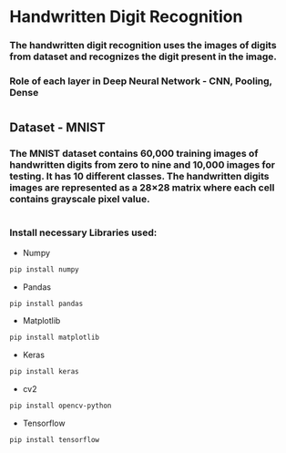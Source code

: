 # Handwritten Digit Recognition
### The handwritten digit recognition uses the images of digits from dataset and recognizes the digit present in the image.
### Role of each layer in Deep Neural Network - CNN, Pooling, Dense
#

## Dataset - MNIST
### The MNIST dataset contains 60,000 training images of handwritten digits from zero to nine and 10,000 images for testing. It has 10 different classes. The handwritten digits images are represented as a 28×28 matrix where each cell contains grayscale pixel value.
#
### Install necessary Libraries used:
- Numpy
```bash
pip install numpy
```
- Pandas
```bash
pip install pandas
```
- Matplotlib
```bash
pip install matplotlib
```
- Keras
```bash
pip install keras
```
- cv2
```bash
pip install opencv-python
```
- Tensorflow
```bash
pip install tensorflow
```
